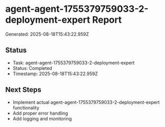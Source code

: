 # agent-agent-1755379759033-2-deployment-expert Report

Generated: 2025-08-18T15:43:22.959Z

## Status
- Task: agent-agent-1755379759033-2-deployment-expert
- Status: Completed
- Timestamp: 2025-08-18T15:43:22.959Z

## Next Steps
- Implement actual agent-agent-1755379759033-2-deployment-expert functionality
- Add proper error handling
- Add logging and monitoring
